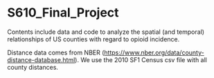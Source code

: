 # S610_Final_Project
Contents include data and code to analyze the spatial (and temporal) relationships of US counties with regard to opioid incidence.   

Distance data comes from NBER (https://www.nber.org/data/county-distance-database.html). We use the 2010 SF1 Census csv file with all county distances. 
